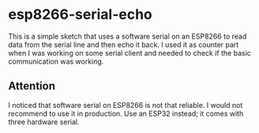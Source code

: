 # esp8266-serial-echo

This is a simple sketch that uses a software serial on an ESP8266
to read data from the serial line and then echo it back. I used it
as counter part when I was working on some serial client and needed
to check if the basic communication was working.

## Attention
I noticed that software serial on ESP8266 is not that reliable. I
would not recommend to use it in production. Use an ESP32 instead;
it comes with three hardware serial.

